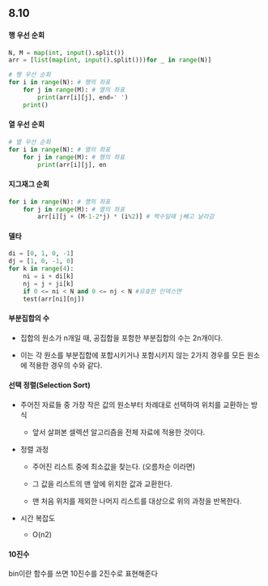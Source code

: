 ## 8.10

#### 행 우선 순회

```python
N, M = map(int, input().split())
arr = [list(map(int, input().split()))for _ in range(N)]

# 행 우선 순회
for i in range(N): # 행의 좌표
    for j in range(M): # 열의 좌표
        print(arr[i][j], end=' ')
    print()
```

#### 열 우선 순회

```python
# 열 우선 순회 
for i in range(N): # 열의 좌표
    for j in range(M): # 행의 좌표
        print(arr[i][j], en
```

#### 지그재그 순회

```python
for i in range(N): # 행의 좌표
    for j in range(M): # 열의 좌표
        arr[i][j + (M-1-2*j) * (i%2)] # 짝수일때 j빼고 날라감
```

#### 델타

```python
di = [0, 1, 0, -1]
dj = [1, 0, -1, 0]
for k in range(4):
    ni = i + di[k]
    nj = j + ji[k]
    if 0 <= ni < N and 0 <= nj < N #유효한 인덱스면
    test(arr[ni][nj])
```

#### 부분집합의 수

- 집합의 원소가 n개일 때, 공집합을 포함한 부분집합의 수는 2n개이다.

- 이는 각 원소를 부분집합에 포합시키거나 포함시키지 않는 2가지 경우를 모든 원소에 적용한 경우의 수와 같다.

#### 선택 정렬(Selection Sort)

- 주어진 자료들 중 가장 작은 값의 원소부터 차례대로 선택하여 위치를 교환하는 방식
  
  - 앞서 살펴본 셀렉션 알고리즘을 전체 자료에 적용한 것이다.

- 정렬 과정
  
  - 주어진 리스트 중에 최소값을 찾는다. (오름차순 이라면)
  
  - 그 값을 리스트의 맨 앞에 위치한 값과 교환한다.
  
  - 맨 처음 위치를 제외한 나머지 리스트를 대상으로 위의 과정을 반복한다.

- 시간 복잡도
  
  - O(n2)

#### 10진수

bin이란 함수를 쓰면 10진수를 2진수로 표현해준다
